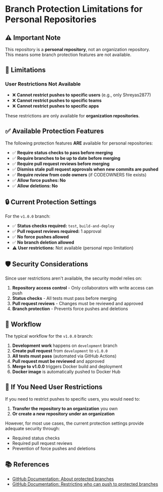 # Branch Protection Limitations for Personal Repositories

## ⚠️ Important Note

This repository is a **personal repository**, not an organization repository. This means some branch protection features are not available.

## 🚫 Limitations

### User Restrictions Not Available
- ❌ **Cannot restrict pushes to specific users** (e.g., only Shreyas2877)
- ❌ **Cannot restrict pushes to specific teams**
- ❌ **Cannot restrict pushes to specific apps**

These restrictions are only available for **organization repositories**.

## ✅ Available Protection Features

The following protection features **ARE** available for personal repositories:

- ✅ **Require status checks to pass before merging**
- ✅ **Require branches to be up to date before merging**
- ✅ **Require pull request reviews before merging**
- ✅ **Dismiss stale pull request approvals when new commits are pushed**
- ✅ **Require review from code owners** (if CODEOWNERS file exists)
- ✅ **Allow force pushes: No**
- ✅ **Allow deletions: No**

## 🔒 Current Protection Settings

For the `v1.0.0` branch:

- ✅ **Status checks required:** `test`, `build-and-deploy`
- ✅ **Pull request reviews required:** 1 approval
- ✅ **No force pushes allowed**
- ✅ **No branch deletion allowed**
- ⚠️ **User restrictions:** Not available (personal repo limitation)

## 🛡️ Security Considerations

Since user restrictions aren't available, the security model relies on:

1. **Repository access control** - Only collaborators with write access can push
2. **Status checks** - All tests must pass before merging
3. **Pull request reviews** - Changes must be reviewed and approved
4. **Branch protection** - Prevents force pushes and deletions

## 🔄 Workflow

The typical workflow for the `v1.0.0` branch:

1. **Development work** happens on `development` branch
2. **Create pull request** from `development` to `v1.0.0`
3. **All tests must pass** (automated via GitHub Actions)
4. **Pull request must be reviewed** and approved
5. **Merge to v1.0.0** triggers Docker build and deployment
6. **Docker image** is automatically pushed to Docker Hub

## 🏢 If You Need User Restrictions

If you need to restrict pushes to specific users, you would need to:

1. **Transfer the repository to an organization** you own
2. **Or create a new repository under an organization**

However, for most use cases, the current protection settings provide adequate security through:
- Required status checks
- Required pull request reviews
- Prevention of force pushes and deletions

## 📚 References

- [GitHub Documentation: About protected branches](https://docs.github.com/en/repositories/configuring-branches-and-merges-in-your-repository/defining-the-mergeability-of-pull-requests/about-protected-branches)
- [GitHub Documentation: Restricting who can push to protected branches](https://docs.github.com/en/repositories/configuring-branches-and-merges-in-your-repository/defining-the-mergeability-of-pull-requests/about-branch-restrictions)
